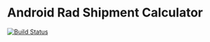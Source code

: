 # Android Rad Shipment Calculator
[![Build Status](https://travis-ci.com/Marcsllite/Android_Rad_Shipment_Calculator.svg?token=YU3b9xqscZYLbgFMsCzX&branch=dev)](https://travis-ci.com/Marcsllite/Android_Rad_Shipment_Calculator)
